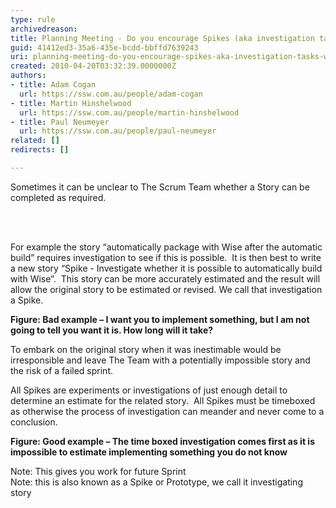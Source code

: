 ```yaml
---
type: rule
archivedreason: 
title: Planning Meeting - Do you encourage Spikes (aka investigation tasks) when a PBI is inestimable?
guid: 41412ed3-35a6-435e-bcdd-bbffd7639243
uri: planning-meeting-do-you-encourage-spikes-aka-investigation-tasks-when-a-pbi-is-inestimable
created: 2010-04-20T03:32:39.0000000Z
authors:
- title: Adam Cogan
  url: https://ssw.com.au/people/adam-cogan
- title: Martin Hinshelwood
  url: https://ssw.com.au/people/martin-hinshelwood
- title: Paul Neumeyer
  url: https://ssw.com.au/people/paul-neumeyer
related: []
redirects: []

---
```



Sometimes it can be unclear to The Scrum Team whether a Story can be completed as required.&#160; 

<br><excerpt class='endintro'></excerpt><br>

  <p>For example the story “automatically package with Wise after the automatic build” requires investigation to see if this is possible.&#160; It is then best to write a new story “Spike - Investigate whether it is possible to automatically build with Wise”.&#160; This story can be more accurately estimated and the result will allow the original story to be estimated or revised. We call that investigation a Spike.</p>
<p><img alt="" src="/Standards/Management/RulesToBetterScrumUsingTFS/PublishingImages/RuleEncouragingInvestigationStoriesBad.png" /><br>
<b class="ms-rteCustom-FigureBad">Figure&#58; Bad example – I want you to implement something, but I am not going to tell you want it is. How long will it take?</b></p>
<p>To embark on the original story when it was inestimable would be irresponsible and leave The Team with a potentially impossible story and the risk of a failed sprint.</p>
<p>All Spikes are experiments or investigations of just enough detail to determine an estimate for the related story.&#160; All Spikes must be timeboxed as otherwise the process of investigation can meander and never come to a conclusion. </p>
<p><img alt="" src="/Standards/Management/RulesToBetterScrumUsingTFS/PublishingImages/RuleEncouragingInvestigationStoriesGood.png" /> <br>
<b class="ms-rteCustom-FigureGood">Figure&#58; Good example – The time boxed investigation comes first as it is impossible to estimate implementing something you do not know</b></p>
<p>Note&#58; This gives you work for future Sprint<br>
Note&#58; this is also known as a Spike or Prototype, we call it investigating story</p>



